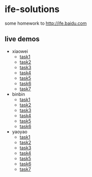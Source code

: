 # ife-solutions

some homework to http://ife.baidu.com

## live demos

 + xiaowei
     * [task1](https://virtualstory.github.io/ife-solutions/xiaowei/task1)
     * [task2](https://virtualstory.github.io/ife-solutions/xiaowei/task2)
     * [task3](https://virtualstory.github.io/ife-solutions/xiaowei/task3)
     * [task4](https://virtualstory.github.io/ife-solutions/xiaowei/task4)
     * [task5](https://virtualstory.github.io/ife-solutions/xiaowei/task5)
     * [task6](https://virtualstory.github.io/ife-solutions/xiaowei/task6)
     * [task7](https://virtualstory.github.io/ife-solutions/xiaowei/task7)
 + binbin
     * [task1](https://virtualstory.github.io/ife-solutions/binbin/task1/)
     * [task2](https://virtualstory.github.io/ife-solutions/binbin/task2/)
     * [task3](https://virtualstory.github.io/ife-solutions/binbin/task3/)
     * [task4](https://virtualstory.github.io/ife-solutions/binbin/task4/)
     * [task5](https://virtualstory.github.io/ife-solutions/binbin/task5/)
     * [task6](https://virtualstory.github.io/ife-solutions/binbin/task6/)
 + yaoyao
      * [task1](https://virtualstory.github.io/ife-solutions/yaoyao/task1/)
      * [task2](https://virtualstory.github.io/ife-solutions/yaoyao/task2/)
      * [task3](https://virtualstory.github.io/ife-solutions/yaoyao/task3/)
      * [task4](https://virtualstory.github.io/ife-solutions/yaoyao/task4/)
      * [task5](https://virtualstory.github.io/ife-solutions/yaoyao/task5/)
      * [task6](https://virtualstory.github.io/ife-solutions/yaoyao/task6/)
      * [task7](https://virtualstory.github.io/ife-solutions/yaoyao/task7/)
